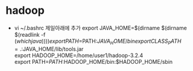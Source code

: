 # hadoop

- vi ~/.bashrc 제일아래에 추가
export JAVA_HOME=$(dirname $(dirname $(readlink -f $(which java))))  
export PATH=$PATH:$JAVA_HOME/bin  
export CLASS_PATH=.:$JAVA_HOME/lib/tools.jar  
export HADOOP_HOME=/home/user1/hadoop-3.2.4  
export PATH=$PATH:$HADOOP_HOME/bin:$HADOOP_HOME/sbin  
